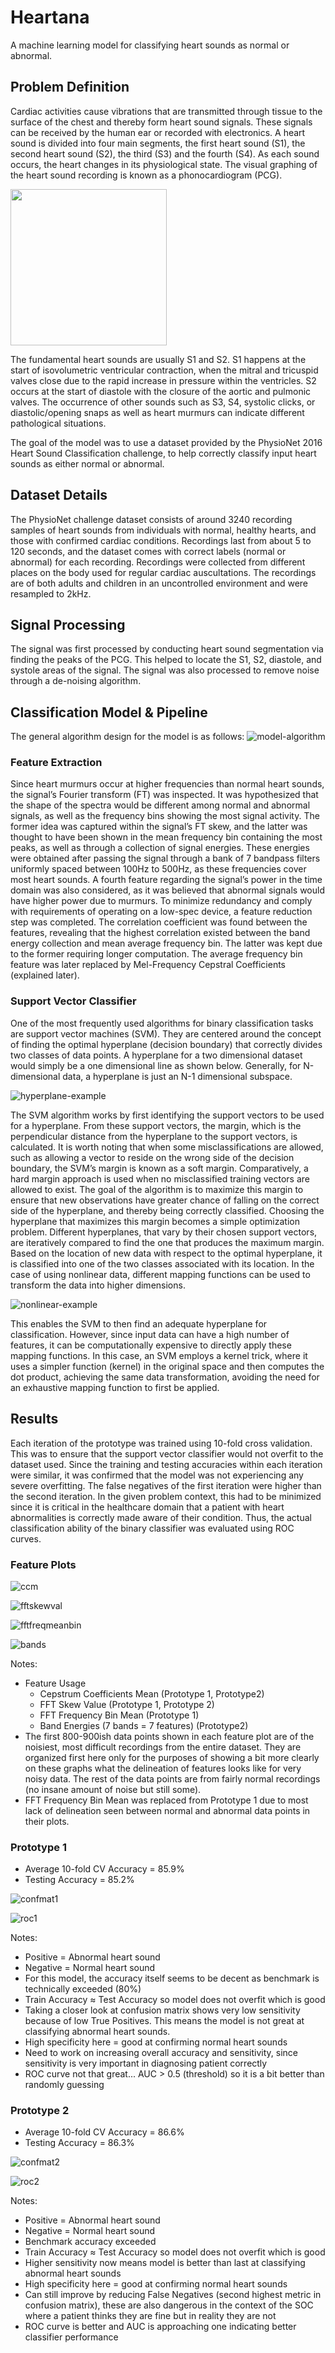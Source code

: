 [sample-pcg]: ./heart_sound_classification/testing_plots/sample_pcg.png

[model-algorithm]: ./heart_sound_classification/testing_plots/mfp2_algorithm(lfp).png

[hyperplane-example]: ./heart_sound_classification/testing_plots/hyperplane-example.png
[nonlinear-example]: ./heart_sound_classification/testing_plots/nonlinear-example.png

[ccm]: ./heart_sound_classification/testing_plots/cepstrum_coefficients_feature_plot.png
[fftskewval]: ./heart_sound_classification/testing_plots/fft_skew_feature_plot.png
[fftfreqmeanbin]: ./heart_sound_classification/testing_plots/fft_freq_bin_mean_feature_plot.png
[bands]: ./heart_sound_classification/testing_plots/band_energies_feature_plot.png

[confmat1]: ./heart_sound_classification/testing_plots/confusion_matrix_mfp1.png
[roc1]: ./heart_sound_classification/testing_plots/roc_curve_mfp1.png

[confmat2]: ./heart_sound_classification/testing_plots/confusion_matrix_mfp2.png
[roc2]: ./heart_sound_classification/testing_plots/roc_curve_mfp2.png

# Heartana
A machine learning model for classifying heart sounds
as normal or abnormal.

## Problem Definition
Cardiac activities cause vibrations that are transmitted
through tissue to the surface of the chest and thereby form
heart sound signals. These signals can be received by the
human ear or recorded with electronics. A heart sound is
divided into four main segments, the first heart sound
(S1), the second heart sound (S2), the third (S3) and the
fourth (S4). As each sound occurs, the heart changes in its
physiological state. The visual graphing of the heart sound
recording is known as a phonocardiogram (PCG).

<img alt="" src="/heart_sound_classification/testing_plots/sample_pcg.png" width="250px" />

The fundamental heart sounds are usually S1 and S2.
S1 happens at the start of isovolumetric ventricular contraction, 
when the mitral and tricuspid valves close due to the rapid increase in pressure within the ventricles. 
S2 occurs at the start of diastole with the closure of the aortic and pulmonic valves.
The occurrence of other sounds such as S3, S4, systolic clicks,
or diastolic/opening snaps as well as heart murmurs can indicate
different pathological situations.

The goal of the model was to use a dataset provided by the
PhysioNet 2016 Heart Sound Classification challenge, to help
correctly classify input heart sounds as either normal or abnormal.

## Dataset Details

The PhysioNet challenge dataset consists of around 3240 recording samples of heart sounds from individuals 
with normal, healthy hearts, and those with confirmed cardiac conditions. Recordings last from about 5 to 
120 seconds, and the dataset comes with correct labels (normal or abnormal) for each recording. 
Recordings were collected from different places on the body used for regular cardiac auscultations. 
The recordings are of both adults and children in an uncontrolled environment and were resampled to 2kHz. 

## Signal Processing

The signal was first processed by conducting heart sound
segmentation via finding the peaks of the PCG. This helped
to locate the S1, S2, diastole, and systole areas of the
signal. The signal was also processed to remove noise through
a de-noising algorithm.

## Classification Model & Pipeline
The general algorithm design for the model is as follows:
![model-algorithm]

### Feature Extraction
Since heart murmurs occur at higher frequencies than normal heart sounds, the signal’s Fourier transform 
(FT) was inspected. It was hypothesized that the shape of the spectra would be different among normal and 
abnormal signals, as well as the frequency bins showing the most signal activity. The former idea was 
captured within the signal’s FT skew, and the latter was thought to have been shown in the mean frequency 
bin containing the most peaks, as well as through a collection of signal energies. These energies were 
obtained after passing the signal through a bank of 7 bandpass filters uniformly spaced between 100Hz to 500Hz, 
as these frequencies cover most heart sounds. A fourth feature regarding the signal’s power in the time 
domain was also considered, as it was believed that abnormal signals would have higher power due to murmurs. 
To minimize redundancy and comply with requirements of operating on a low-spec device, a feature reduction step 
was completed. The correlation coefficient was found between the features, revealing that the highest correlation 
existed between the band energy collection and mean average frequency bin. The latter was kept due to the former 
requiring longer computation. The average frequency bin feature was later replaced by Mel-Frequency Cepstral
Coefficients (explained later).

### Support Vector Classifier
One of the most frequently used algorithms for binary classification tasks are support vector machines (SVM).
They are centered around the concept of finding the optimal hyperplane (decision boundary) that correctly divides two classes of data points.
A hyperplane for a two dimensional dataset would simply be a one dimensional line as shown below. 
Generally, for N-dimensional data, a hyperplane is just an N-1 dimensional subspace.

![hyperplane-example]

The SVM algorithm works by first identifying the support vectors to be used for a hyperplane. From these support vectors, the margin, which is the perpendicular distance from the hyperplane to the support vectors, is calculated.
It is worth noting that when some misclassifications are allowed, such as allowing a vector to reside on the wrong side of the decision boundary, the SVM’s margin is known as a soft margin.
Comparatively, a hard margin approach is used when no misclassified training vectors are allowed to exist.
The goal of the algorithm is to maximize this margin to ensure that new observations have greater chance of falling on the correct side of the hyperplane, and thereby being correctly classified.
Choosing the hyperplane that maximizes this margin becomes a simple optimization problem. Different hyperplanes, that vary by their chosen support vectors, are iteratively compared to find the one that produces the maximum margin. Based on the location of new data with respect to the optimal hyperplane, it is classified into one of the two classes associated with its location.
In the case of using nonlinear data, different mapping functions can be used to transform the data into higher dimensions.

![nonlinear-example]

This enables the SVM to then find an adequate hyperplane for classification. However, since input data can have a high number of features, it can be computationally expensive to directly apply these mapping functions.
In this case, an SVM employs a kernel trick, where it uses a simpler function (kernel) in the original space and then computes the dot product, achieving the same data transformation, avoiding the need for an exhaustive mapping function to first be applied.

## Results
Each iteration of the prototype was trained using 10-fold cross validation. This was to ensure that the 
support vector classifier would not overfit to the dataset used. Since the training and testing accuracies 
within each iteration were similar, it was confirmed that the model was not experiencing any severe overfitting.
The false negatives of the first iteration were higher than the second iteration. In the given problem 
context, this had to be minimized since it is critical in the healthcare domain that a patient with heart 
abnormalities is correctly made aware of their condition. Thus, the actual classification ability of the 
binary classifier was evaluated using ROC curves.

### Feature Plots
![ccm]

![fftskewval]

![fftfreqmeanbin]

![bands]

Notes:
- Feature Usage
    - Cepstrum Coefficients Mean (Prototype 1, Prototype2)
    - FFT Skew Value (Prototype 1, Prototype 2)
    - FFT Frequency Bin Mean (Prototype 1)
    - Band Energies (7 bands = 7 features) (Prototype2)
- The first 800-900ish data points shown in each feature plot are of the noisiest, most difficult recordings from the entire dataset. They are organized first here only for the purposes of showing a bit more clearly on these graphs what the delineation of features looks like for very noisy data. The rest of the data points are from fairly normal recordings (no insane amount of noise but still some).
- FFT Frequency Bin Mean was replaced from Prototype 1 due to most lack of delineation seen between normal and abnormal data points in their plots.


### Prototype 1

- Average 10-fold CV Accuracy = 85.9%
- Testing Accuracy = 85.2%

![confmat1]

![roc1]

Notes:
- Positive = Abnormal heart sound
- Negative = Normal heart sound 
- For this model, the accuracy itself seems to be decent as benchmark is technically exceeded (80%)
- Train Accuracy ≈ Test Accuracy so model does not overfit which is good
- Taking a closer look at confusion matrix shows very low sensitivity because of low True Positives. This means the model is not great at classifying abnormal heart sounds. 
- High specificity here =  good at confirming normal heart sounds 
- Need to work on increasing overall accuracy and sensitivity, since sensitivity is very important in diagnosing patient correctly
- ROC curve not that great... AUC > 0.5 (threshold) so it is a bit better than randomly guessing



### Prototype 2

- Average 10-fold CV Accuracy = 86.6%
- Testing Accuracy = 86.3%

![confmat2]

![roc2]

Notes:
- Positive = Abnormal heart sound
- Negative = Normal heart sound 
- Benchmark accuracy exceeded
- Train Accuracy ≈ Test Accuracy so model does not overfit which is good
- Higher sensitivity now means model is better than last at classifying abnormal heart sounds
- High specificity here =  good at confirming normal heart sounds 
- Can still improve by reducing False Negatives (second highest metric in confusion matrix), these are also dangerous in the context of the SOC where a patient thinks they are fine but in reality they are not
- ROC curve is better and AUC is approaching one indicating better classifier performance
